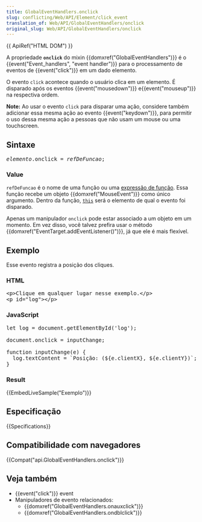 ```yaml
---
title: GlobalEventHandlers.onclick
slug: conflicting/Web/API/Element/click_event
translation_of: Web/API/GlobalEventHandlers/onclick
original_slug: Web/API/GlobalEventHandlers/onclick
---
```

<div>{{ ApiRef("HTML DOM") }}</div>

<p>A propriedade <code><strong>onclick</strong></code> do mixin {{domxref("GlobalEventHandlers")}} é o {{event("Event_handlers", "event handler")}} para o processamento de eventos de {{event("click")}} em um dado elemento.</p>

<p>O evento <code>click</code> acontece quando o usuário clica em um elemento. É disparado após os eventos {{event("mousedown")}} e{{event("mouseup")}} na respectiva ordem.</p>

<div class="note"><strong>Note:</strong> Ao usar o evento <code>click</code> para disparar uma ação, considere também adicionar essa mesma ação ao evento {{event("keydown")}}, para permitir o uso dessa mesma ação a pessoas que não usam um mouse ou uma touchscreen.</div>

<h2 id="Sintaxe">Sintaxe</h2>

<pre class="syntaxbox"><var>elemento</var>.onclick = <em>refDeFuncao</em>;
</pre>

<h3 id="Value">Value</h3>

<p><code>refDeFuncao</code> é o nome de uma função ou uma <a href="/pt-BR/docs/Web/JavaScript/Reference/Operators/function">expressão de função</a>. Essa função recebe um objeto {{domxref("MouseEvent")}} como único argumento. Dentro da função, <code><a href="/pt-BR/docs/Web/JavaScript/Reference/Operators/this">this</a></code> será o elemento de qual o evento foi disparado.</p>

<p>Apenas um manipulador <code>onclick</code> pode estar associado a um objeto em um momento. Em vez disso, você talvez prefira usar o método {{domxref("EventTarget.addEventListener()")}}, já que ele é mais flexível.</p>

<h2 id="Exemplo">Exemplo</h2>

<p>Esse evento registra a posição dos cliques.</p>

<h3 id="HTML">HTML</h3>

<pre class="brush:html">&lt;p&gt;Clique em qualquer lugar nesse exemplo.&lt;/p&gt;
&lt;p id="log"&gt;&lt;/p&gt;</pre>

<h3 id="JavaScript">JavaScript</h3>

<pre class="brush: js">let log = document.getElementById('log');

document.onclick = inputChange;

function inputChange(e) {
  log.textContent = `Posição: (${e.clientX}, ${e.clientY})`;
}</pre>

<h3 id="Result">Result</h3>

<p>{{EmbedLiveSample("Exemplo")}}</p>

<h2 id="Especificação">Especificação</h2>

<div>{{Specifications}}</div>

<h2 id="Browser_compatibility">Compatibilidade com navegadores</h2>

<div>


<p>{{Compat("api.GlobalEventHandlers.onclick")}}</p>
</div>

<h2 id="Veja_também">Veja também</h2>

<ul>
 <li>{{event("click")}} event</li>
 <li>Manipuladores de evento relacionados:
  <ul>
   <li>{{domxref("GlobalEventHandlers.onauxclick")}}</li>
   <li>{{domxref("GlobalEventHandlers.ondblclick")}}</li>
  </ul>
 </li>
</ul>
